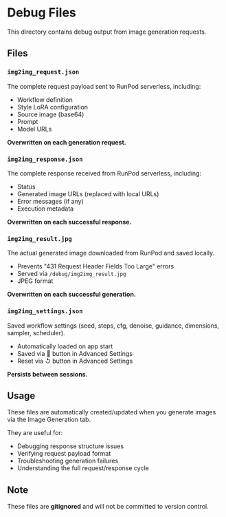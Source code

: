 # Debug Files

This directory contains debug output from image generation requests.

## Files

### `img2img_request.json`
The complete request payload sent to RunPod serverless, including:
- Workflow definition
- Style LoRA configuration
- Source image (base64)
- Prompt
- Model URLs

**Overwritten on each generation request.**

### `img2img_response.json`
The complete response received from RunPod serverless, including:
- Status
- Generated image URLs (replaced with local URLs)
- Error messages (if any)
- Execution metadata

**Overwritten on each successful response.**

### `img2img_result.jpg`
The actual generated image downloaded from RunPod and saved locally.
- Prevents "431 Request Header Fields Too Large" errors
- Served via `/debug/img2img_result.jpg`
- JPEG format

**Overwritten on each successful generation.**

### `img2img_settings.json`
Saved workflow settings (seed, steps, cfg, denoise, guidance, dimensions, sampler, scheduler).
- Automatically loaded on app start
- Saved via 💾 button in Advanced Settings
- Reset via ↺ button in Advanced Settings

**Persists between sessions.**

## Usage

These files are automatically created/updated when you generate images via the Image Generation tab.

They are useful for:
- Debugging response structure issues
- Verifying request payload format
- Troubleshooting generation failures
- Understanding the full request/response cycle

## Note

These files are **gitignored** and will not be committed to version control.
